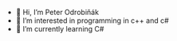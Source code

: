 - 👋 Hi, I’m Peter Odrobiňák
- 👀 I’m interested in programming in c++ and c#
- 🌱 I’m currently learning C#
<!---
IcyIme/IcyIme is a ✨ special ✨ repository because its `README.md` (this file) appears on your GitHub profile.
You can click the Preview link to take a look at your changes.
--->
